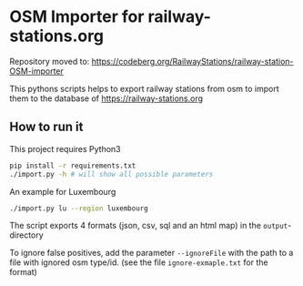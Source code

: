 # OSM Importer for railway-stations.org

Repository moved to: https://codeberg.org/RailwayStations/railway-station-OSM-importer

This pythons scripts helps to export railway stations from osm to import them to the database of https://railway-stations.org

## How to run it
This project requires Python3
```bash
pip install -r requirements.txt
./import.py -h # will show all possible parameters
```
An example for Luxembourg
```bash
./import.py lu --region luxembourg
```
The script exports 4 formats (json, csv, sql and an html map) in the `output`-directory

To ignore false positives, add the parameter `--ignoreFile` with the path to a file with ignored osm type/id. (see the file `ignore-exmaple.txt` for the format)
